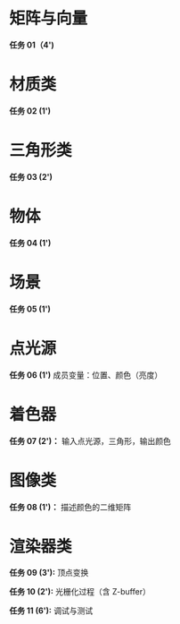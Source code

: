 # 矩阵与向量

**任务 01（4')**
<!-- 向量：加减乘除、点积、叉积、直积、模长 -->
<!-- 矩阵：加法、减法、乘法、设置、读取 -->

# 材质类

**任务 02 (1')**
<!-- 颜色 -->

# 三角形类

**任务 03 (2')**
<!-- 成员变量：三个顶点、材质、法线 -->
<!-- 法线生成函数 -->
<!-- 判断一个点是否在三角形内 -->

# 物体

**任务 04 (1')**
<!-- 成员变量：三角形数组
基本数组操作 -->

# 场景

**任务 05 (1')**
<!-- 成员变量：物体数组 -->

# 点光源

**任务 06 (1')**
成员变量：位置、颜色（亮度）

# 着色器

**任务 07 (2')：**
输入点光源，三角形，输出颜色

# 图像类

**任务 08 (1')：**
描述颜色的二维矩阵

# 渲染器类

**任务 09 (3'):**
顶点变换

**任务 10 (2'):**
光栅化过程（含 Z-buffer）

**任务 11 (6'):**
调试与测试